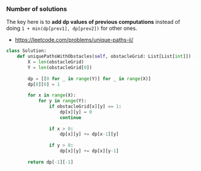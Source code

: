 ### Number of solutions

The key here is to **add dp values of previous computations** instead of doing `1 + min(dp[prev1], dp[prev2])` for other ones.

* https://leetcode.com/problems/unique-paths-ii/
```py
class Solution:
    def uniquePathsWithObstacles(self, obstacleGrid: List[List[int]]) -> int:
        X = len(obstacleGrid)
        Y = len(obstacleGrid[0])
        
        dp = [[0 for _ in range(Y)] for _ in range(X)]
        dp[0][0] = 1
        
        for x in range(X):
            for y in range(Y):
                if obstacleGrid[x][y] == 1:
                    dp[x][y] = 0
                    continue
                
                if x > 0:
                    dp[x][y] += dp[x-1][y]
                
                if y > 0:
                    dp[x][y] += dp[x][y-1]
        
        return dp[-1][-1]
```